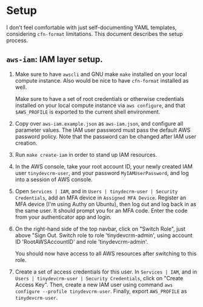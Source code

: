 # Setup

I don't feel comfortable with just self-documenting YAML templates, considering
`cfn-format` limitations. This document describes the setup process.

## `aws-iam`: IAM layer setup.

1.  Make sure to have `awscli` and GNU make `make` installed on your local
    compute instance. Also would be nice to have `cfn-format` installed as well.

    Make sure to have a set of root credentials or otherwise credentials
    installed on your local compute instance via `aws configure`, and that
    `$AWS_PROFILE` is exported to the current shell environment.

2.  Copy over `aws-iam.example.json` as `aws-iam.json`, and configure all
    parameter values. The IAM user password must pass the default AWS password
    policy. Note that the password can be changed after IAM user creation.

2.  Run `make create-iam` in order to stand up IAM resources.

3.  In the AWS console, take your root account ID, your newly created IAM user
    `tinydevcrm-user`, and your password `MyIAMUserPassword`, and log into a
    session of AWS console.

4.  Open `Services | IAM`, and in `Users | tinydecrm-user | Security
    Credentials`, add an MFA device in `Assigned MFA Device`. Register an MFA
    device (I'm using Authy on Ubuntu), then log out and log back in as the same
    user. It should prompt you for an MFA code. Enter the code from your
    authenticator app and login.

5.  On the right-hand side of the top navbar, click on "Switch Role", just above
    "Sign Out. Switch role to role 'tinydevcrm-admin', using account ID
    'RootAWSAccountID' and role 'tinydevcrm-admin'.

    You should now have access to all AWS resources after switching to this
    role.

6.  Create a set of access credentials for this user. In `Services | IAM`, and
    in `Users | tinydevcrm-user | Security Credentials`, click on "Create Access
    Key". Then, create a new IAM user using command `aws configure --profile
    tinydevcrm-user`. Finally, export `AWS_PROFILE` as `tinydevcrm-user`.
